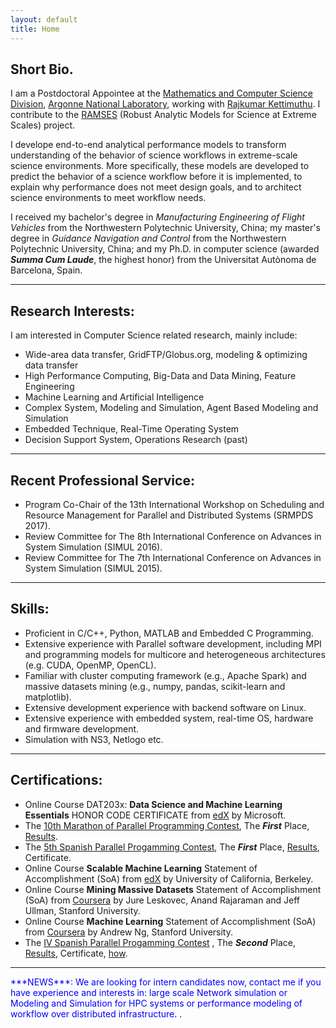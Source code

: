 ```yaml
---
layout: default
title: Home
---
```


## Short Bio.

I am a Postdoctoral Appointee at the [Mathematics and Computer Science Division](http://www.mcs.anl.gov/person/zhengchun-liu), [Argonne National Laboratory](http://www.anl.gov/), working with [Rajkumar Kettimuthu](http://www.mcs.anl.gov/~kettimut/). I contribute to the [RAMSES](https://ramsesproject.github.io) (Robust Analytic Models for Science at Extreme Scales) project. 

I develope end-to-end analytical performance models to transform understanding of the behavior of science workflows in extreme-scale science environments. More specifically, these models are developed to predict the behavior of a science workflow before it is implemented, to explain why performance does not meet design goals, and to architect science environments to meet workflow needs.

I received my bachelor's degree in _Manufacturing Engineering of Flight Vehicles_ from the Northwestern Polytechnic University, China; my master's degree in _Guidance Navigation and Control_ from the Northwestern Polytechnic University, China; and my Ph.D. in computer science (awarded ___Summa Cum Laude___, the highest honor) from the Universitat Autònoma de Barcelona, Spain.

---
## Research Interests:

I am interested in Computer Science related research, mainly include:

* Wide-area data transfer, GridFTP/Globus.org, modeling & optimizing data transfer 
* High Performance Computing, Big-Data and Data Mining, Feature Engineering
* Machine Learning and Artificial Intelligence
* Complex System, Modeling and Simulation, Agent Based Modeling and Simulation
* Embedded Technique, Real-Time Operating System
* Decision Support System, Operations Research (past)

---
## Recent Professional Service:
* Program Co-Chair of the 13th International Workshop on Scheduling and Resource  Management for Parallel and Distributed Systems (SRMPDS 2017).
* Review Committee for The 8th International Conference on Advances in System Simulation (SIMUL 2016).
* Review Committee for The 7th International Conference on Advances in System Simulation (SIMUL 2015).

---
## Skills:
* Proficient in C/C++, Python, MATLAB and Embedded C Programming.
* Extensive experience with Parallel software development, including MPI and programming models for multicore and heterogeneous architectures (e.g. CUDA, OpenMP, OpenCL).
* Familiar with cluster computing framework (e.g., Apache Spark) and massive datasets mining (e.g., numpy, pandas, scikit-learn and matplotlib).
* Extensive development experience with backend software on Linux.
* Extensive experience with embedded system, real-time OS, hardware and firmware development.
* Simulation with NS3, Netlogo etc.

---
## Certifications:
* Online Course DAT203x: __Data Science and Machine Learning Essentials__ HONOR CODE CERTIFICATE from [edX](https://courses.edx.org/courses/course-v1:Microsoft+DAT203x+1T2016/info) by Microsoft.
* The [10th Marathon of Parallel Programming Contest](https://courses.edx.org/courses/course-v1:Microsoft+DAT203x+1T2016/info), The ___First___ Place, [Results](http://lspd.mackenzie.br/marathon/last/winners.html).
* The [5th Spanish Parallel Progamming Contest](http://luna.inf.um.es/2015/), The ___First___ Place, [Results](http://luna.inf.um.es/2015/results.php?lang=en), Certificate.
* Online Course __Scalable Machine Learning__ Statement of Accomplishment (SoA) from [edX](https://courses.edx.org/courses/BerkeleyX/CS190.1x/1T2015/info) by University of California, Berkeley.
* Online Course __Mining Massive Datasets__ Statement of Accomplishment (SoA) from [Coursera](https://www.coursera.org/course/mmds) by Jure Leskovec, Anand Rajaraman and Jeff Ullman, Stanford University.
* Online Course __Machine Learning__ Statement of Accomplishment (SoA) from [Coursera](https://www.coursera.org/course/ml) by Andrew Ng, Stanford University.
* The [IV Spanish Parallel Progamming Contest](http://luna.inf.um.es/2014/) , The ___Second___ Place, [Results](http://luna.inf.um.es/2014/results.php?lang=en), Certificate, [how](img/competition.jpg).

---
<span style="color:blue">
***NEWS***: 
We are looking for intern candidates now, contact me if you have experience and interests in: large scale Network simulation or Modeling and Simulation for HPC systems or performance modeling of workflow over distributed infrastructure.
</span>.